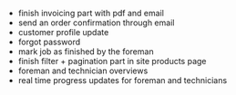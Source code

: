 - finish invoicing part with pdf and email
- send an order confirmation through email
- customer profile update
- forgot password
- mark job as finished by the foreman
- finish filter + pagination part in site products page
- foreman and technician overviews
- real time progress updates for foreman and technicians